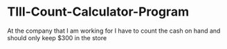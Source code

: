# TIll-Count-Calculator-Program


At the company that I am working for I have to count the cash on hand and should only keep $300 in the store
